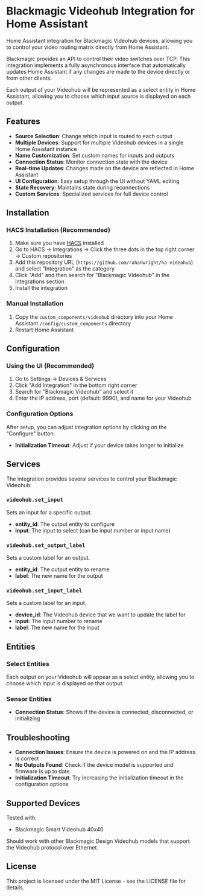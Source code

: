 # Blackmagic Videohub Integration for Home Assistant

Home Assistant integration for Blackmagic Videohub devices, allowing you to control your video routing matrix directly from Home Assistant.

Blackmagic provides an API to control their video switches over TCP. This integration implements a fully asynchronous interface that automatically updates Home Assistant if any changes are made to the device directly or from other clients.

Each output of your Videohub will be represented as a select entity in Home Assistant, allowing you to choose which input source is displayed on each output.

## Features

- **Source Selection**: Change which input is routed to each output
- **Multiple Devices**: Support for multiple Videohub devices in a single Home Assistant instance
- **Name Customization**: Set custom names for inputs and outputs
- **Connection Status**: Monitor connection state with the device
- **Real-time Updates**: Changes made on the device are reflected in Home Assistant
- **UI Configuration**: Easy setup through the UI without YAML editing
- **State Recovery**: Maintains state during reconnections
- **Custom Services**: Specialized services for full device control

## Installation

### HACS Installation (Recommended)
1. Make sure you have [HACS](https://hacs.xyz/) installed
2. Go to HACS → Integrations → Click the three dots in the top right corner → Custom repositories
3. Add this repository URL (`https://github.com/rohanwright/ha-videohub`) and select "Integration" as the category
4. Click "Add" and then search for "Blackmagic Videohub" in the integrations section
5. Install the integration

### Manual Installation
1. Copy the `custom_components/videohub` directory into your Home Assistant `/config/custom_components` directory
2. Restart Home Assistant

## Configuration

### Using the UI (Recommended)
1. Go to Settings → Devices & Services
2. Click "Add Integration" in the bottom right corner
3. Search for "Blackmagic Videohub" and select it
4. Enter the IP address, port (default: 9990), and name for your Videohub

### Configuration Options
After setup, you can adjust integration options by clicking on the "Configure" button:
- **Initialization Timeout**: Adjust if your device takes longer to initialize

## Services

The integration provides several services to control your Blackmagic Videohub:

### `videohub.set_input`
Sets an input for a specific output.
- **entity_id**: The output entity to configure
- **input**: The input to select (can be input number or input name)

### `videohub.set_output_label`
Sets a custom label for an output.
- **entity_id**: The output entity to rename
- **label**: The new name for the output

### `videohub.set_input_label`
Sets a custom label for an input.
- **device_id**: The Videohub device that we want to update the label for
- **input**: The input number to rename
- **label**: The new name for the input

## Entities

### Select Entities
Each output on your Videohub will appear as a select entity, allowing you to choose which input is displayed on that output.

### Sensor Entities
- **Connection Status**: Shows if the device is connected, disconnected, or initializing

## Troubleshooting

- **Connection Issues**: Ensure the device is powered on and the IP address is correct
- **No Outputs Found**: Check if the device model is supported and firmware is up to date
- **Initialization Timeout**: Try increasing the initialization timeout in the configuration options

## Supported Devices

Tested with:
- Blackmagic Smart Videohub 40x40

Should work with other Blackmagic Design Videohub models that support the Videohub protocol over Ethernet.

## License

This project is licensed under the MIT License - see the LICENSE file for details.
